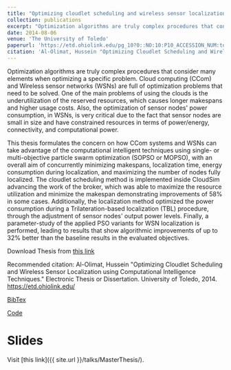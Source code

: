 ```yaml
---
title: "Optimizing cloudlet scheduling and wireless sensor localization using computational intelligence techniques"
collection: publications
excerpt: "Optimization algorithms are truly complex procedures that consider many elements when optimizing a specific problem. Cloud computing (CCom) and Wireless sensor networks (WSNs) are full of optimization problems that need to be solved. One of the main problems of using the clouds is the underutilization of the reserved resources, which causes longer makespans and higher usage costs. Also, the optimization of sensor nodes' power consumption, in WSNs, is very critical due to the fact that sensor nodes are small in size and have constrained resources in terms of power/energy, connectivity, and computational power."
date: 2014-08-06
venue: 'The University of Toledo'
paperurl: 'https://etd.ohiolink.edu/pg_10?0::NO:10:P10_ACCESSION_NUM:toledo1403922600'
citation: 'Al-Olimat, Hussein "Optimizing Cloudlet Scheduling and Wireless Sensor Localization using Computational Intelligence Techniques." Electronic Thesis or Dissertation. University of Toledo, 2014. https://etd.ohiolink.edu/'
---
```


Optimization algorithms are truly complex procedures that consider many elements when optimizing a specific problem. Cloud computing (CCom) and Wireless sensor networks (WSNs) are full of optimization problems that need to be solved. One of the main problems of using the clouds is the underutilization of the reserved resources, which causes longer makespans and higher usage costs. Also, the optimization of sensor nodes' power consumption, in WSNs, is very critical due to the fact that sensor nodes are small in size and have constrained resources in terms of power/energy, connectivity, and computational power.

This thesis formulates the concern on how CCom systems and WSNs can take advantage of the computational intelligent techniques using single- or multi-objective particle swarm optimization (SOPSO or MOPSO), with an overall aim of concurrently minimizing makespans, localization time, energy consumption during localization, and maximizing the number of nodes fully localized. The cloudlet scheduling method is implemented inside CloudSim advancing the work of the broker, which was able to maximize the resource utilization and minimize the makespan demonstrating improvements of 58\% in some cases. Additionally, the localization method optimized the power consumption during a Trilateration-based localization (TBL) procedure, through the adjustment of sensor nodes' output power levels. Finally, a parameter-study of the applied PSO variants for WSN localization is performed, leading to results that show algorithmic improvements of up to 32\% better than the baseline results in the evaluated objectives.

Download Thesis from [this link](https://etd.ohiolink.edu/pg_10?0::NO:10:P10_ACCESSION_NUM:toledo1403922600)

Recommended citation: Al-Olimat, Hussein "Optimizing Cloudlet Scheduling and Wireless Sensor Localization using Computational Intelligence Techniques." Electronic Thesis or Dissertation. University of Toledo, 2014. https://etd.ohiolink.edu/

[BibTex](https://github.com/halolimat/publications/blob/7c795700fc84be90e93f5fa35ab205fa7ebf6b86/all.bib#L126)

[Code](https://github.com/halolimat/clocacits)

# Slides

Visit [this link]({{ site.url }}/talks/MasterThesis/).
